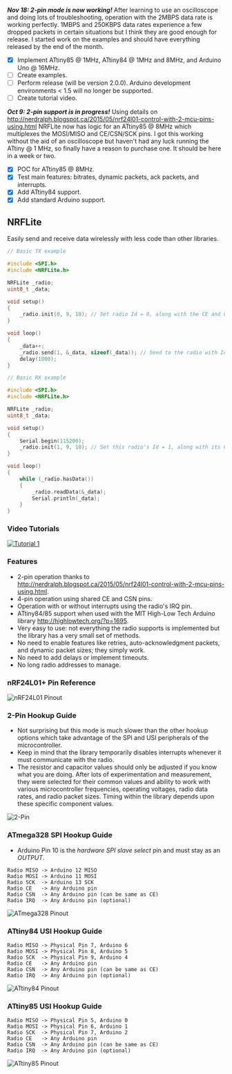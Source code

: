 **_Nov 18: 2-pin mode is now working!_**  After learning to use an oscilloscope and doing lots of troubleshooting, operation with the 2MBPS data rate is working perfectly.  1MBPS and 250KBPS data rates experience a few dropped packets in certain situations but I think they are good enough for release.  I started work on the examples and should have everything released by the end of the month.
- [x] Implement ATtiny85 @ 1MHz, ATtiny84 @ 1MHz and 8MHz, and Arduino Uno @ 16MHz.
- [ ] Create examples.
- [ ] Perform release (will be version 2.0.0).  Arduino development environments < 1.5 will no longer be supported.
- [ ] Create tutorial video.

**_Oct 9: 2-pin support is in progress!_**  Using details on <http://nerdralph.blogspot.ca/2015/05/nrf24l01-control-with-2-mcu-pins-using.html> NRFLite now has logic for an ATtiny85 @ 8MHz which multiplexes the MOSI/MISO and CE/CSN/SCK pins.  I got this working without the aid of an oscilloscope but haven't had any luck running the ATtiny @ 1 MHz, so finally have a reason to purchase one.  It should be here in a week or two. 
- [x] POC for ATtiny85 @ 8MHz.
- [x] Test main features:  bitrates, dynamic packets, ack packets, and interrupts.
- [x] Add ATtiny84 support.
- [x] Add standard Arduino support.

## NRFLite
Easily send and receive data wirelessly with less code than other libraries.

```c++
// Basic TX example

#include <SPI.h>
#include <NRFLite.h>

NRFLite _radio;
uint8_t _data;

void setup()
{
    _radio.init(0, 9, 10); // Set radio Id = 0, along with the CE and CSN pins
}

void loop()
{
    _data++;
    _radio.send(1, &_data, sizeof(_data)); // Send to the radio with Id = 1
    delay(1000);
}
```
```c++
// Basic RX example

#include <SPI.h>
#include <NRFLite.h>

NRFLite _radio;
uint8_t _data;

void setup()
{
    Serial.begin(115200);
    _radio.init(1, 9, 10); // Set this radio's Id = 1, along with its CE and CSN pins
}

void loop()
{
    while (_radio.hasData())
    {
        _radio.readData(&_data);
        Serial.println(_data);
    }
}
```

### Video Tutorials

[![Tutorial 1](http://img.youtube.com/vi/tWEgvS7Sj-8/default.jpg)](https://youtu.be/tWEgvS7Sj-8)

### Features
* 2-pin operation thanks to http://nerdralph.blogspot.ca/2015/05/nrf24l01-control-with-2-mcu-pins-using.html.
* 4-pin operation using shared CE and CSN pins.
* Operation with or without interrupts using the radio's IRQ pin.
* ATtiny84/85 support when used with the MIT High-Low Tech Arduino library http://highlowtech.org/?p=1695.
* Very easy to use:  not everything the radio supports is implemented but the library has a very small set of methods.
* No need to enable features like retries, auto-acknowledgment packets, and dynamic packet sizes; they simply work.
* No need to add delays or implement timeouts.
* No long radio addresses to manage.

### nRF24L01+ Pin Reference

![nRF24L01 Pinout](https://github.com/dparson55/NRFLite/raw/master/extras/nRF24L01_pinout_small.jpg)

### 2-Pin Hookup Guide
* Not surprising but this mode is much slower than the other hookup options which take advantage of the SPI and USI peripherals of the microcontroller.
* Keep in mind that the library temporarily disables interrupts whenever it must communicate with the radio.
* The resistor and capacitor values should only be adjusted if you know what you are doing.  After lots of experimentation and measurement, they were selected for their common values and ability to work with various microcontroller frequencies, operating voltages, radio data rates, and radio packet sizes.  Timing within the library depends upon these specific component values.

![2-Pin](https://github.com/dparson55/NRFLite/raw/master/extras/Two_pin_schematic.png)

### ATmega328 SPI Hookup Guide
* Arduino Pin 10 is the *hardware SPI slave select* pin and must stay as an *OUTPUT*.
```
Radio MISO -> Arduino 12 MISO
Radio MOSI -> Arduino 11 MOSI
Radio SCK  -> Arduino 13 SCK
Radio CE   -> Any Arduino pin
Radio CSN  -> Any Arduino pin (can be same as CE)
Radio IRQ  -> Any Arduino pin (optional)
```
![ATmega328 Pinout](https://github.com/dparson55/NRFLite/raw/master/extras/ATmega328_pinout_small.jpg)

### ATtiny84 USI Hookup Guide
```
Radio MISO -> Physical Pin 7, Arduino 6
Radio MOSI -> Physical Pin 8, Arduino 5
Radio SCK  -> Physical Pin 9, Arduino 4
Radio CE   -> Any Arduino pin
Radio CSN  -> Any Arduino pin (can be same as CE)
Radio IRQ  -> Any Arduino pin (optional)
```
![ATtiny84 Pinout](https://github.com/dparson55/NRFLite/raw/master/extras/ATtiny84_pinout_small.png)

### ATtiny85 USI Hookup Guide
```
Radio MISO -> Physical Pin 5, Arduino 0
Radio MOSI -> Physical Pin 6, Arduino 1
Radio SCK  -> Physical Pin 7, Arduino 2
Radio CE   -> Any Arduino pin
Radio CSN  -> Any Arduino pin (can be same as CE)
Radio IRQ  -> Any Arduino pin (optional)
```
![ATtiny85 Pinout](https://github.com/dparson55/NRFLite/raw/master/extras/ATtiny85_pinout_small.png)
